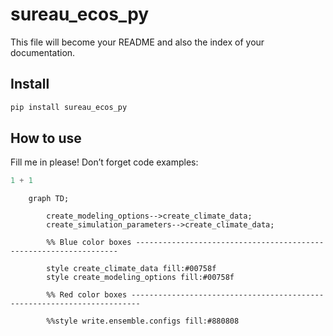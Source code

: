 # sureau_ecos_py

<!-- WARNING: THIS FILE WAS AUTOGENERATED! DO NOT EDIT! -->

This file will become your README and also the index of your
documentation.

## Install

``` sh
pip install sureau_ecos_py
```

## How to use

Fill me in please! Don’t forget code examples:

``` python
1 + 1
```

```mermaid
    graph TD;

        create_modeling_options-->create_climate_data;
        create_simulation_parameters-->create_climate_data;

        %% Blue color boxes ------------------------------------------------------------------

        style create_climate_data fill:#00758f
        style create_modeling_options fill:#00758f

        %% Red color boxes ------------------------------------------------------------------------

        %%style write.ensemble.configs fill:#880808

```
